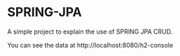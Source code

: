 # SPRING-JPA

A simple project to explain the use of SPRING JPA CRUD.

You can see the data at http://localhost:8080/h2-console

